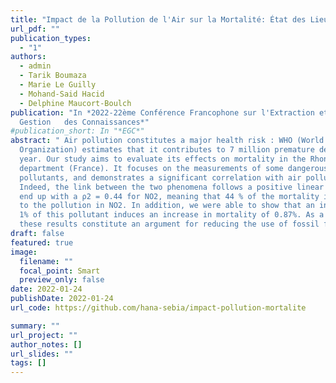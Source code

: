 ```yaml
---
title: "Impact de la Pollution de l'Air sur la Mortalité: État des Lieux et Approches"
url_pdf: ""
publication_types:
  - "1"
authors:
  - admin
  - Tarik Boumaza
  - Marie Le Guilly
  - Mohand-Said Hacid
  - Delphine Maucort-Boulch
publication: "In *2022-22ème Conférence Francophone sur l'Extraction et
  Gestion   des Connaissances*"
#publication_short: In "*EGC*"
abstract: " Air pollution constitutes a major health risk : WHO (World Health
  Organization) estimates that it contributes to 7 million premature deaths per
  year. Our study aims to evaluate its effects on mortality in the Rhone
  department (France). It focuses on the measurements of some dangerous
  pollutants, and demonstrates a significant correlation with air pollution.
  Indeed, the link between the two phenomena follows a positive linear trend. We
  end up with a ρ2 = 0.44 for NO2, meaning that 44 % of the mortality is linked
  to the pollution in NO2. In addition, we were able to show that an increase of
  1% of this pollutant induces an increase in mortality of 0.87%. As a result,
  these results constitute an argument for reducing the use of fossil fuels."
draft: false
featured: true
image:
  filename: ""
  focal_point: Smart
  preview_only: false
date: 2022-01-24
publishDate: 2022-01-24
url_code: https://github.com/hana-sebia/impact-pollution-mortalite

summary: ""
url_project: ""
author_notes: []
url_slides: ""
tags: []
---
```

